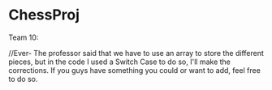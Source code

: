 # ChessProj
Team 10:

//Ever-
The professor said that we have to use an array to store the different pieces, but in the code I used a Switch Case to do so, I'll make the corrections. If you guys have something you could or want to add, feel free to do so.
